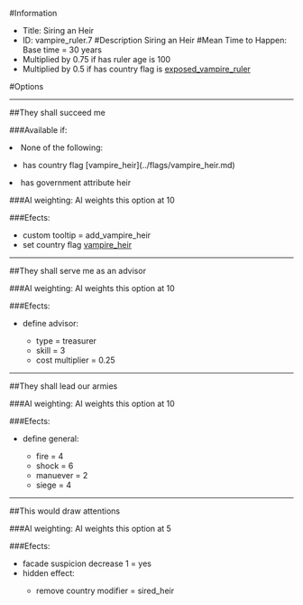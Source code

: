 #Information
 - Title: Siring an Heir
 - ID: vampire_ruler.7
#Description
Siring an Heir
#Mean Time to Happen:
Base time = 30 years
 - Multiplied by 0.75 if has ruler age is 100
 - Multiplied by 0.5 if has country flag is [exposed_vampire_ruler](../flags/exposed_vampire_ruler.md)

#Options

___
##They shall succeed me

###Available if:
<li>None of the following:</li><ul><li>has country flag [vampire_heir](../flags/vampire_heir.md)</li></ul><li>has government attribute heir</li>

###AI weighting:
AI weights this option at 10


###Efects:<ul><li>custom tooltip = add_vampire_heir</li><li>set country flag [vampire_heir](../flags/vampire_heir.md)</li></ul>

___
##They shall serve me as an advisor

###AI weighting:
AI weights this option at 10


###Efects:<ul><li>define advisor:</li><ul><li>type = treasurer</li><li>skill = 3</li><li>cost multiplier = 0.25</li></ul></ul>

___
##They shall lead our armies

###AI weighting:
AI weights this option at 10


###Efects:<ul><li>define general:</li><ul><li>fire = 4</li><li>shock = 6</li><li>manuever = 2</li><li>siege = 4</li></ul></ul>

___
##This would draw attentions

###AI weighting:
AI weights this option at 5


###Efects:<ul><li>facade suspicion decrease 1 = yes</li><li>hidden effect:</li><ul><li>remove country modifier = sired_heir</li></ul></ul>
